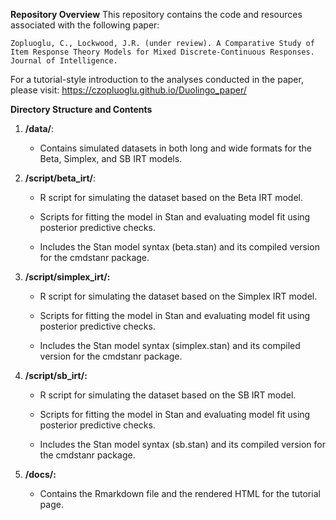 **Repository Overview**
This repository contains the code and resources associated with the following paper:

    Zopluoglu, C., Lockwood, J.R. (under review). A Comparative Study of Item Response Theory Models for Mixed Discrete-Continuous Responses. Journal of Intelligence.

For a tutorial-style introduction to the analyses conducted in the paper, please visit: https://czopluoglu.github.io/Duolingo_paper/

**Directory Structure and Contents**

1. **/data/**:

    - Contains simulated datasets in both long and wide formats for the Beta, Simplex, and SB IRT models.

2. **/script/beta_irt/**:
    - R script for simulating the dataset based on the Beta IRT model.

    - Scripts for fitting the model in Stan and evaluating model fit using posterior predictive checks.

    - Includes the Stan model syntax (beta.stan) and its compiled version for the cmdstanr package.

3. **/script/simplex_irt/:**

    - R script for simulating the dataset based on the Simplex IRT model.

    - Scripts for fitting the model in Stan and evaluating model fit using posterior predictive checks.

    - Includes the Stan model syntax (simplex.stan) and its compiled version for the cmdstanr package.

4. **/script/sb_irt/:**

    - R script for simulating the dataset based on the SB IRT model.

    - Scripts for fitting the model in Stan and evaluating model fit using posterior predictive checks.

    - Includes the Stan model syntax (sb.stan) and its compiled version for the cmdstanr package.

5. **/docs/:**

    - Contains the Rmarkdown file and the rendered HTML for the tutorial page.